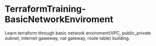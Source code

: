 # TerraformTraining-BasicNetworkEnviroment
Learn terraform through basic network enviroment(VPC, public_private subnet, internet gaweway, nat gateway, route table) building.

